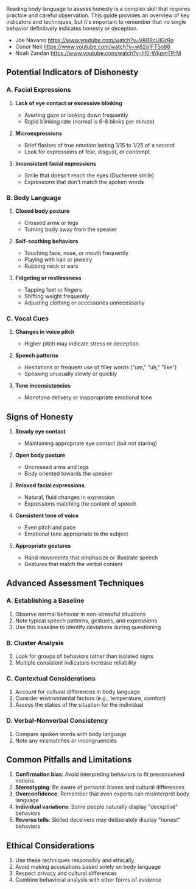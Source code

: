 
Reading body language to assess honesty is a complex skill that requires practice and careful observation. This guide provides an overview of key indicators and techniques, but it's important to remember that no single behavior definitively indicates honesty or deception.

- Joe Navarro https://www.youtube.com/watch?v=VAB9cUlGrRo
- Conor Neil https://www.youtube.com/watch?v=w82a1FT5o88
- Noah Zandan https://www.youtube.com/watch?v=H0-WkpmTPrM

## Potential Indicators of Dishonesty

### A. Facial Expressions

1. **Lack of eye contact or excessive blinking**
   - Averting gaze or looking down frequently
   - Rapid blinking rate (normal is 6-8 blinks per minute)

2. **Microexpressions**
   - Brief flashes of true emotion lasting 1/15 to 1/25 of a second
   - Look for expressions of fear, disgust, or contempt

3. **Inconsistent facial expressions**
   - Smile that doesn't reach the eyes (Duchenne smile)
   - Expressions that don't match the spoken words

### B. Body Language

1. **Closed body posture**
   - Crossed arms or legs
   - Turning body away from the speaker

2. **Self-soothing behaviors**
   - Touching face, nose, or mouth frequently
   - Playing with hair or jewelry
   - Rubbing neck or ears

3. **Fidgeting or restlessness**
   - Tapping feet or fingers
   - Shifting weight frequently
   - Adjusting clothing or accessories unnecessarily

### C. Vocal Cues

1. **Changes in voice pitch**
   - Higher pitch may indicate stress or deception

2. **Speech patterns**
   - Hesitations or frequent use of filler words ("um," "uh," "like")
   - Speaking unusually slowly or quickly

3. **Tone inconsistencies**
   - Monotone delivery or inappropriate emotional tone

## Signs of Honesty

1. **Steady eye contact**
   - Maintaining appropriate eye contact (but not staring)

2. **Open body posture**
   - Uncrossed arms and legs
   - Body oriented towards the speaker

3. **Relaxed facial expressions**
   - Natural, fluid changes in expression
   - Expressions matching the content of speech

4. **Consistent tone of voice**
   - Even pitch and pace
   - Emotional tone appropriate to the subject

5. **Appropriate gestures**
   - Hand movements that emphasize or illustrate speech
   - Gestures that match the verbal content

## Advanced Assessment Techniques

### A. Establishing a Baseline

1. Observe normal behavior in non-stressful situations
2. Note typical speech patterns, gestures, and expressions
3. Use this baseline to identify deviations during questioning

### B. Cluster Analysis

1. Look for groups of behaviors rather than isolated signs
2. Multiple consistent indicators increase reliability

### C. Contextual Considerations

1. Account for cultural differences in body language
2. Consider environmental factors (e.g., temperature, comfort)
3. Assess the stakes of the situation for the individual

### D. Verbal-Nonverbal Consistency

1. Compare spoken words with body language
2. Note any mismatches or incongruencies

## Common Pitfalls and Limitations

1. **Confirmation bias**: Avoid interpreting behaviors to fit preconceived notions
2. **Stereotyping**: Be aware of personal biases and cultural differences
3. **Overconfidence**: Remember that even experts can misinterpret body language
4. **Individual variations**: Some people naturally display "deceptive" behaviors
5. **Reverse tells**: Skilled deceivers may deliberately display "honest" behaviors

## Ethical Considerations

1. Use these techniques responsibly and ethically
2. Avoid making accusations based solely on body language
3. Respect privacy and cultural differences
4. Combine behavioral analysis with other forms of evidence

